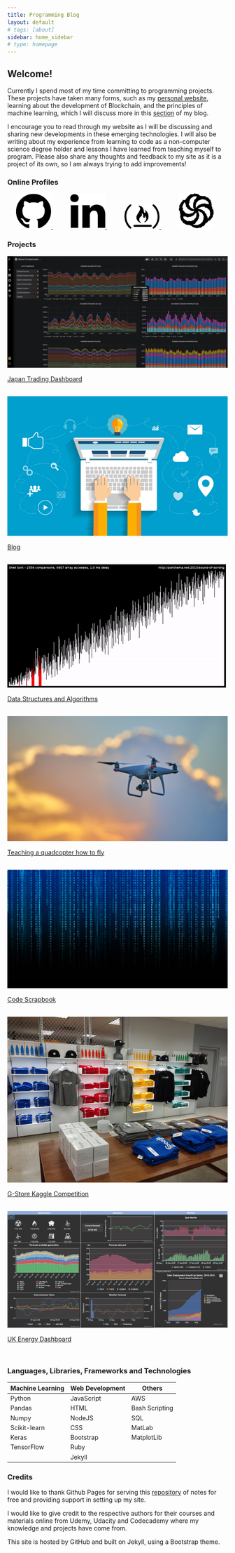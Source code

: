 ```yaml
---
title: Programming Blog
layout: default
# tags: [about]
sidebar: home_sidebar
# type: homepage
---
```


## Welcome!
Currently I spend most of my time committing to programming projects. These projects have taken many forms, such as my [personal website](https://www.rhysshea.com), learning about the development of Blockchain, and the principles of machine learning, which I will discuss more in this [section](https://programming.rhysshea.com/machine_learning) of my blog.

I encourage you to read through my website as I will be discussing and sharing new developments in these emerging technologies. I will also be writing about my experience from learning to code as a non-computer science degree holder and lessons I have learned from teaching myself to program. Please also share any thoughts and feedback to my site as it is a project of its own, so I am always trying to add improvements!


### Online Profiles
<div style = "margin:auto; margin-bottom:20px; display:block; width:500px align: left">
  <a href="https://github.com/rhysoshea" style = "margin: 20px">
    <img src="/images/github.svg" width="80px"/>
  </a>

  <a href="https://www.linkedin.com/in/rhysshea" style = "margin: 20px">
    <img src="/images/linkedin.svg" width="80px"/>
  </a>

  <a href="https://www.freecodecamp.org/rhysoshea" style = "margin: 20px">
    <img src="/images/fcc.svg" width="80px"/>
  </a>

  <a href="https://www.codewars.com/users/Rhysoshea" style = "margin: 20px">
    <img src="/images/codewars.svg" width="80px"/>
  </a>
</div>


### Projects

<div class="grid-container">
  <!-- style in toolkit.css -->
  <div class="grid-item">
          <a href="https://programming.rhysshea.com/japan_trading_dashboard/" style = "margin: 20px; margin-left: 0px; padding: 0px; ">
          <img src="/images/powerplant_outages.png" />
          <div class = "text-block">
            <p>Japan Trading Dashboard</p>
          </div>
        </a>
    </div>

  <div class="grid-item">
          <a href="https://programming.rhysshea.com/tag_blog/" style = "margin: 20px; margin-left: 0px; padding: 0px; ">
          <img src="/images/blog.jpg" />
          <div class = "text-block">
            <p>Blog</p>
          </div>
        </a>
    </div>

  <div class="grid-item">
        <a href="https://programming.rhysshea.com/tag_algorithms/" style = "margin: 20px; margin-left: 0px; padding: 0px; ">
        <img src="/images/sorting_algo.gif" />
        <div class = "text-block">
          <p>Data Structures and Algorithms</p>
        </div>
      </a>
  </div>

  <div class="grid-item">
      <a href="https://programming.rhysshea.com/machine_learning_quadcopter/" style = "margin: 20px; margin-left: 0px; padding: 0px; ">
        <img src="/images/quadcopter.jpg" />
        <div class = "text-block">
          <p>Teaching a quadcopter how to fly</p>
        </div>
      </a>
  </div>

  <div class="grid-item">
      <a href="https://programming.rhysshea.com/code_scrapbook/" style = "margin: 20px; margin-left: 0px; padding: 0px; ">
        <img src="/images/code.jpg" />
        <div class = "text-block">
          <p>Code Scrapbook</p>
        </div>
      </a>
  </div>

  <div class="grid-item">
      <a href="https://programming.rhysshea.com/gstore_deep_learning/" style = "margin: 20px; margin-left: 0px; padding: 0px; ">
        <img src="/images/gstore.jpg" />
        <div class = "text-block">
          <p>G-Store Kaggle Competition</p>
        </div>
      </a>
  </div>

  <div class="grid-item">
      <a href="https://medium.com/@rhysshea/my-first-solo-programming-project-db1f6c183c39" style = "margin: 20px; margin-left: 0px; padding: 0px; ">
        <img src="/images/dashboard.png" />
        <div class = "text-block">
          <p>UK Energy Dashboard</p>
        </div>
      </a>
  </div>

</div>



### Languages, Libraries, Frameworks and Technologies

**Machine Learning**   | **Web Development** | **Others**     |
---------------------- | ------------------- | -------------- |
Python                 | JavaScript          | AWS            |
Pandas                 | HTML                | Bash Scripting |
Numpy                  | NodeJS              | SQL            |
Scikit-learn           | CSS                 | MatLab         |
Keras                  | Bootstrap           | MatplotLib     |
TensorFlow             | Ruby                |                |
                       | Jekyll              |                |


### Credits
I would like to thank Github Pages for serving this [repository](https://github.com/Rhysoshea.github.io) of notes for free and providing support in setting up my site.

I would like to give credit to the respective authors for their courses and materials online from Udemy, Udacity and Codecademy where my knowledge and projects have come from.

This site is hosted by GitHub and built on Jekyll, using a Bootstrap theme.
